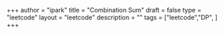 +++
author = "ipark"
title = "Combination Sum"
draft =  false
type = "leetcode"
layout = "leetcode"
description = ""
tags = ["leetcode","DP",
]
+++
<script src="https://gist.github.com/ipark-CS/c5d7b55eea0d23b33512e5d075c91ed2.js"></script>
